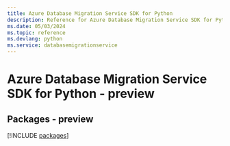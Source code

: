 ```yaml
---
title: Azure Database Migration Service SDK for Python
description: Reference for Azure Database Migration Service SDK for Python
ms.date: 05/03/2024
ms.topic: reference
ms.devlang: python
ms.service: databasemigrationservice
---
```

# Azure Database Migration Service SDK for Python - preview
## Packages - preview
[!INCLUDE [packages](database-migration-service-index.md)]
